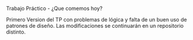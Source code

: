 Trabajo Práctico - ¿Que comemos hoy?

Primero Version del TP con problemas de lógica y falta de un buen uso de patrones de diseño. Las modificaciones se continuarán en un repositorio distinto.


